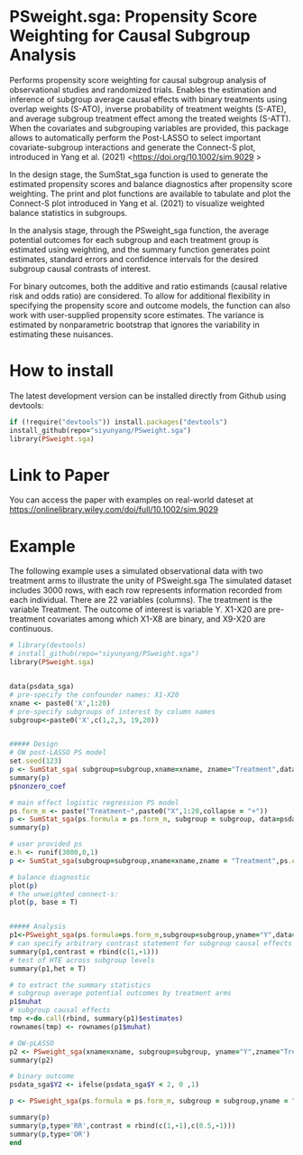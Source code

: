 # PSweight.sga: Propensity Score Weighting for Causal Subgroup Analysis

Performs propensity score weighting for causal subgroup analysis of observational studies and randomized trials. Enables the estimation and inference of subgroup average causal effects with binary treatments using overlap weights (S-ATO), inverse probability of treatment weights (S-ATE), and average subgroup treatment effect among the treated weights (S-ATT). When the covariates and subgrouping variables are provided, this package allows to automatically perform the Post-LASSO to select important covariate-subgroup interactions and generate the Connect-S plot, introduced in Yang et al. (2021) <https://doi.org/10.1002/sim.9029 >

In the design stage, the SumStat_sga function is used to generate the estimated propensity scores and balance diagnostics after propensity score weighting. The print and plot functions are available to tabulate and plot the Connect-S plot introduced in Yang et al. (2021) to visualize weighted balance statistics in subgroups.

In the analysis stage, through the PSweight_sga function, the average potential outcomes for each subgroup and each treatment group is estimated using weighting, and the summary function generates point estimates, standard errors and confidence intervals for the desired subgroup causal contrasts of interest. 

For binary outcomes, both the additive and ratio estimands (causal relative risk and odds ratio) are considered. To allow for additional flexibility in specifying the propensity score and outcome models, the function can also work with user-supplied propensity score estimates. The variance is estimated by nonparametric bootstrap that ignores the variability in estimating these nuisances.

# How to install
The latest development version can be installed directly from Github using devtools:
``` Ruby
if (!require("devtools")) install.packages("devtools")
install_github(repo="siyunyang/PSweight.sga")
library(PSweight.sga)
```
# Link to Paper

You can access the paper with examples on real-world dateset at https://onlinelibrary.wiley.com/doi/full/10.1002/sim.9029

# Example
The following example uses a simulated observational data with two treatment arms to illustrate the unity of PSweight.sga The simulated dataset includes 3000 rows, with each row represents information recorded from each individual. There are 22 variables (columns). The treatment is the variable Treatment. The outcome of interest is variable Y. X1-X20 are pre-treatment covariates among which X1-X8 are binary, and X9-X20 are continuous.

``` Ruby
# library(devtools)
# install_github(repo="siyunyang/PSweight.sga")
library(PSweight.sga)


data(psdata_sga)
# pre-specify the confounder names: X1-X20
xname <- paste0('X',1:20)
# pre-specify subgroups of interest by column names
subgroup<-paste0('X',c(1,2,3, 19,20))


##### Design
# OW post-LASSO PS model
set.seed(123)
p <- SumStat_sga( subgroup=subgroup,xname=xname, zname="Treatment",data=psdata_sga, method='LASSO',weight="overlap")
summary(p)
p$nonzero_coef

# main effect logistic regression PS model
ps.form_m <- paste("Treatment~",paste0("X",1:20,collapse = "+"))
p <- SumStat_sga(ps.formula = ps.form_m, subgroup = subgroup, data=psdata_sga, method="glm",weight="overlap")
summary(p)

# user provided ps
e.h <- runif(3000,0,1)
p <- SumStat_sga(subgroup=subgroup,xname=xname,zname = "Treatment",ps.estimate = e.h, data=psdata_sga, weight="IPW")

# balance diagnostic
plot(p)
# the unweighted connect-s: 
plot(p, base = T)


##### Analysis
p1<-PSweight_sga(ps.formula=ps.form_m,subgroup=subgroup,yname="Y",data=psdata_sga,R=50,weight="overlap")
# can specify arbitrary contrast statement for subgroup causal effects
summary(p1,contrast = rbind(c(1,-1)))
# test of HTE across subgroup levels
summary(p1,het = T)

# to extract the summary statistics
# subgroup average potential outcomes by treatment arms
p1$muhat
# subgroup causal effects
tmp <-do.call(rbind, summary(p1)$estimates)
rownames(tmp) <- rownames(p1$muhat)

# OW-pLASSO
p2 <- PSweight_sga(xname=xname, subgroup=subgroup, yname="Y",zname="Treatment",data=psdata_sga,R=50, method='LASSO',weight="overlap")
summary(p2)

# binary outcome
psdata_sga$Y2 <- ifelse(psdata_sga$Y < 2, 0 ,1)

p <- PSweight_sga(ps.formula = ps.form_m, subgroup = subgroup,yname = "Y2", data=psdata_sga, weight="overlap")

summary(p)
summary(p,type='RR',contrast = rbind(c(1,-1),c(0.5,-1)))
summary(p,type='OR')
end
```
